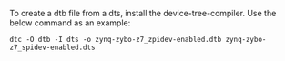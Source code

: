 To create a dtb file from a dts, install the device-tree-compiler. Use the below command as an example:

`dtc -O dtb -I dts -o zynq-zybo-z7_zpidev-enabled.dtb zynq-zybo-z7_spidev-enabled.dts`
